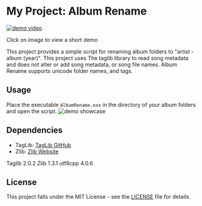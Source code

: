 # My Project: Album Rename
[![demo video](https://i.imgur.com/BoTYPW9.png)](https://i.imgur.com/Q86F470.mp4)

Click on image to view a short demo



This project provides a simple script for renaming album folders to "artist - album (year)".
This project uses The taglib library to read song metadata and does not alter or add song metadata, or song file names.
Album Rename supports unicode folder names, and tags.


## Usage

Place the executable `AlbumRename.exe` in the directory of your album folders and open the script.
![demo showcase](https://i.imgur.com/lis1sXE.png)


## Dependencies

- TagLib: [TagLib GitHub](https://github.com/taglib/taglib)
- Zlib: [Zlib Website](https://zlib.net/)

Taglib 2.0.2
Zlib 1.3.1
utf8cpp 4.0.6

## License
This project falls under the MIT License - see the [LICENSE](LICENSE) file for details.
